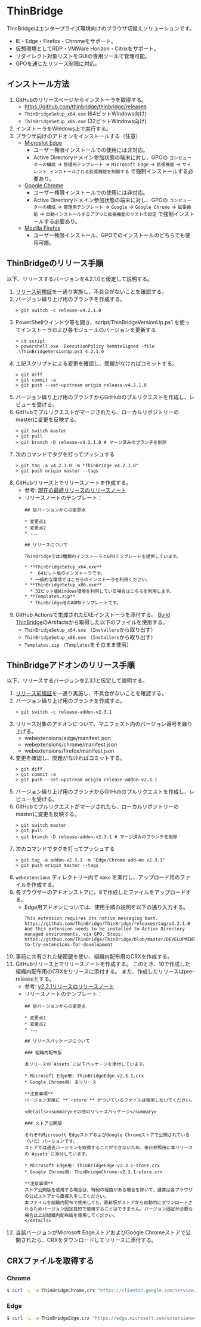 ThinBridge
==========

ThinBridgeはエンタープライズ環境向けのブラウザ切替えソリューションです。

 * IE・Edge・Firefox・Chromeをサポート。
 * 仮想環境としてRDP・VMWare Horizon・Citrixをサポート。
 * リダイレクト対象リストをGUIの専用ツールで管理可能。
 * GPOを通じたリソース制限に対応。

インストール方法
----------------

 1. GitHubのリリースページからインストーラを取得する。
    * https://github.com/thinbridge/thinbridge/releases
    * `ThinBridgeSetup_x64.exe` (64ビットWindows向け)
    * `ThinBridgeSetup_x86.exe` (32ビットWindows向け)
 2. インストーラをWindows上で実行する。
 3. ブラウザ向けのアドオンをインストールする（任意）
    * [Microsfot Edge](https://microsoftedge.microsoft.com/addons/detail/famoofbkcpjdkihdngnhgbdfkfenhcnf)
      * ユーザー権限インストールでの使用には非対応。
      * Active Directoryドメイン参加状態の端末に対し、GPOの `コンピューターの構成` → `管理用テンプレート` → `Microsoft Edge` → `拡張機能` → `サイレント インストールされる拡張機能を制御する` で強制インストールする必要あり。
    * [Google Chrome](https://chrome.google.com/webstore/detail/iiajmhibpjkpmfmbhegccdfmfnfeffmh)
      * ユーザー権限インストールでの使用には非対応。
      * Active Directoryドメイン参加状態の端末に対し、GPOの `コンピューターの構成` → `管理用テンプレート` → `Google` → `Google Chrome` → `拡張機能` → `自動インストールするアプリと拡張機能のリストの設定` で強制インストールする必要あり。
    * [Mozilla Firefox](https://addons.mozilla.org/ja/firefox/addon/thinbridge/)
      * ユーザー権限インストール、GPOでのインストールのどちらでも使用可能。

ThinBridgeのリリース手順
------------------------

以下、リリースするバージョンを4.2.1.0と仮定して説明する。

 1. [リリース前検証](doc/verify/PreReleaseVerification.md)を一通り実施し、不具合がないことを確認する。
 2. バージョン繰り上げ用のブランチを作成する。
    ```console
    > git switch -c release-v4.2.1.0
    ```
 3. PowerShellウインドウ等を開き、script/ThinBridgeVersionUp.ps1 を使ってインストーラおよび各モジュールのバージョンを更新する
    ```console
    > cd script
    > powershell.exe -ExecutionPolicy RemoteSigned -file .\ThinBridgeVersionUp.ps1 4.2.1.0
    ```
 4. 上記スクリプトによる変更を確認し、問題がなければコミットする。
    ```console
    > git diff
    > git commit -a
    > git push --set-upstream origin release-v4.2.1.0
    ```
 5. バージョン繰り上げ用のブランチからGitHubのプルリクエストを作成し、レビューを受ける。
 6. GitHubでプルリクエストがマージされたら、ローカルリポジトリーのmasterに変更を反映する。
    ```console
    > git switch master
    > git pull
    > git branch -D release-v4.2.1.0 # マージ済みのブランチを削除
    ```
 7. 次のコマンドでタグを打ってプッシュする
    ```console
    > git tag -a v4.2.1.0 -m "ThinBridge v4.2.1.0"
    > git push origin master --tags
    ```
 8. GitHubリリース上でリリースノートを作成する。
     * 参考: [現在の最終リリースのリリースノート](https://github.com/ThinBridge/ThinBridge/releases/latest)
     * リリースノートのテンプレート：
       ```
       ## 前バージョンからの変更点
       
       * 変更点1
       * 変更点2
       * ...
       
       ## リリースについて
       
       ThinBridgeでは2種類のインストーラとGPOテンプレートを提供しています。
       
       * **ThinBridgeSetup_x64.exe**
         *  64ビット版のインストーラです。
         * 一般的な環境ではこちらのインストーラを利用ください。
       * **ThinBridgeSetup_x86.exe**
         * 32ビット版Windows環境を利用している場合はこちらを利用します。
       * **Templates.zip**
         * ThinBridge用のADMXテンプレートです。
       ```
 9. GitHub Actionsで生成されたEXEインストーラを添付する。
    [Build ThinBridge](https://github.com/ThinBridge/ThinBridge/actions/workflows/build-release.yaml)のArtifactsから取得した以下のファイルを使用する。
    * `ThinBridgeSetup_x64.exe` （`Installers`から取り出す）
    * `ThinBridgeSetup_x86.exe` （`Installers`から取り出す）
    * `Templates.zip` （`Templates`をそのまま使用）

ThinBridgeアドオンのリリース手順
--------------------------------

以下、リリースするバージョンを2.3.1と仮定して説明する。

 1. [リリース前検証](doc/verify/PreReleaseVerification.md)を一通り実施し、不具合がないことを確認する。
 2. バージョン繰り上げ用のブランチを作成する。
    ```console
    > git switch -c release-addon-v2.3.1
    ```
 3. リリース対象のアドオンについて、マニフェスト内のバージョン番号を繰り上げる。
    * webextensions/edge/manifest.json
    * webextensions/chrome/manifest.json
    * webextensions/firefox/manifest.json
 4. 変更を確認し、問題がなければコミットする。
    ```console
    > git diff
    > git commit -a
    > git push --set-upstream origin release-addon-v2.3.1
    ```
 5. バージョン繰り上げ用のブランチからGitHubのプルリクエストを作成し、レビューを受ける。
 6. GitHubでプルリクエストがマージされたら、ローカルリポジトリーのmasterに変更を反映する。
    ```console
    > git switch master
    > git pull
    > git branch -D release-addon-v2.3.1 # マージ済みのブランチを削除
    ```
 7. 次のコマンドでタグを打ってプッシュする
    ```console
    > git tag -a addon-v2.3.1 -m "Edge/Chrome add-on v2.3.1"
    > git push origin master --tags
    ```
 8. `webextensions` ディレクトリー内で `make` を実行し、アップロード用のファイルを作成する。
 9. 各ブラウザーのアドオンストアに、8で作成したファイルをアップロードする。
    * Edge用アドオンについては、使用手順の説明を以下の通り入力する。
      ```
      This extension requires its native messaging host.
      https://github.com/ThinBridge/ThinBridge/releases/tag/v4.2.1.0
      And this extension needs to be installed to Active Directory managed environments, via GPO. Steps:
      https://github.com/ThinBridge/ThinBridge/blob/master/DEVELOPMENT.md#how-to-try-extensions-for-development
      ```
 10. 事前に共有された秘密鍵を使い、組織内配布用のCRXを作成する。
 11. GitHubリリース上でリリースノートを作成する。
     このとき、10で作成した組織内配布用のCRXをリリースに添付する。
     また、作成したリリースはpre-releaseとする。
     * 参考: [v2.2.1リリースのリリースノート](https://github.com/ThinBridge/ThinBridge/releases/tag/addon-v2.2.1)
     * リリースノートのテンプレート：
       ```
       ## 前バージョンからの変更点
       
       * 変更点1
       * 変更点2
       * ...
       
       ## リリースパッケージについて
       
       ### 組織内配布版
       
       本リリースの`Assets`に以下パッケージを添付しています。
       
       * Microsoft Edge用: ThinBridgeEdge-v2.3.1.crx
       * Google Chrome用: 未リリース
       
       **注意事項**
       バージョン末尾に **`-store`** がついているファイルは使用しないでください。
       
       <details><summary>その他のリリースパッケージ</summary>
       
       ### ストア公開版
       
       それぞれMicrosoft EdgeストアおよびGoogle Chromeストアで公開されている（いた）バージョンです。
       ストアでは過去バージョンを取得することができないため、後日参照用に本リリースの`Assets`に添付しています。
       
       * Microsoft Edge用: ThinBridgeEdge-v2.3.1-store.crx
       * Google Chrome用: ThinBridgeChrome-v2.3.1-store.crx
       
       **注意事項**
       ストア公開版を使用する場合は、特段の理由がある場合を除いて、通常は各ブラウザの公式ストアから直接入手してください。
       本ファイルを組織内配布で使用しても、最新版がストアから自動的にダウンロードされるためバージョン固定目的で使用することはできません。バージョン固定が必要な場合は上記組織内配布版を使用してください。
       </details>
       ```
12. 当該バージョンがMicrosoft EdgeストアおよびGoogle Chromeストアで公開されたら、CRXをダウンロードしてリリースに添付する。


CRXファイルを取得する
---------------------

### Chrome

```bash
$ curl -L -o ThinBridgeChrome.crx "https://clients2.google.com/service/update2/crx?response=redirect&prodversion=90.0.0&acceptformat=crx2,crx3&x=id%3Diiajmhibpjkpmfmbhegccdfmfnfeffmh%26uc"
```

### Edge

```bash
$ curl -L -o ThinBridgeEdge.crx "https://edge.microsoft.com/extensionwebstorebase/v1/crx?response=redirect&prod=chromiumcrx&prodchannel=&x=id%3Dfamoofbkcpjdkihdngnhgbdfkfenhcnf%26installsource%3Dondemand%26uc"
```
